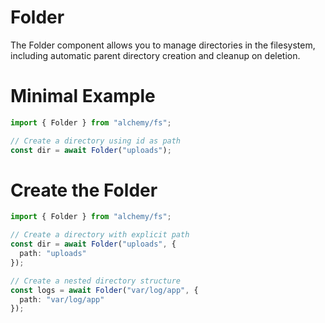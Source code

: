 # Folder

The Folder component allows you to manage directories in the filesystem, including automatic parent directory creation and cleanup on deletion.

# Minimal Example

```ts
import { Folder } from "alchemy/fs";

// Create a directory using id as path
const dir = await Folder("uploads");
```

# Create the Folder

```ts
import { Folder } from "alchemy/fs";

// Create a directory with explicit path
const dir = await Folder("uploads", {
  path: "uploads"
});

// Create a nested directory structure
const logs = await Folder("var/log/app", {
  path: "var/log/app"
});
```